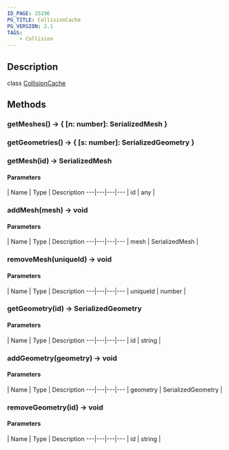 ```yaml
---
ID_PAGE: 25196
PG_TITLE: CollisionCache
PG_VERSION: 2.1
TAGS:
    - Collision
---
```

## Description

class [CollisionCache](/classes/2.5/CollisionCache)



## Methods

### getMeshes() &rarr; { [n: number]: SerializedMesh }


### getGeometries() &rarr; { [s: number]: SerializedGeometry }


### getMesh(id) &rarr; SerializedMesh



#### Parameters
 | Name | Type | Description
---|---|---|---
 | id | any |     

### addMesh(mesh) &rarr; void



#### Parameters
 | Name | Type | Description
---|---|---|---
 | mesh | SerializedMesh |     

### removeMesh(uniqueId) &rarr; void



#### Parameters
 | Name | Type | Description
---|---|---|---
 | uniqueId | number |   

### getGeometry(id) &rarr; SerializedGeometry



#### Parameters
 | Name | Type | Description
---|---|---|---
 | id | string |     

### addGeometry(geometry) &rarr; void



#### Parameters
 | Name | Type | Description
---|---|---|---
 | geometry | SerializedGeometry |     

### removeGeometry(id) &rarr; void



#### Parameters
 | Name | Type | Description
---|---|---|---
 | id | string |     

